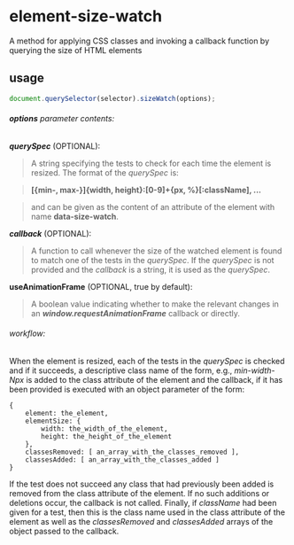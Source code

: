 # element-size-watch
A method for applying CSS classes and invoking a callback function by querying the size of HTML elements

## usage
```javascript
document.querySelector(selector).sizeWatch(options);
```
###### **_options_** parameter contents:
**_querySpec_** (OPTIONAL):
> A string specifying the tests to check for each time the element is resized. The format of the _querySpec_ is:

>**[{min-, max-}]{width, height}:[0-9]+{px, %}[:className], ...**

> and can be given as the content of an attribute of the element with name **data-size-watch**.

**_callback_** (OPTIONAL):
> A function to call whenever the size of the watched element is found to match one of the tests in the _querySpec_. If the _querySpec_ is not provided and the _callback_ is a string, it is used as the _querySpec_.

**useAnimationFrame** (OPTIONAL, true by default):
> A boolean value indicating whether to make the relevant changes in an **_window.requestAnimationFrame_** callback or directly.

###### workflow:

When the element is resized, each of the tests in the _querySpec_ is checked and if it succeeds, a descriptive class name of the form, e.g., _min-width-Npx_ is added to the class attribute of the element and the callback, if it has been provided is executed with an object parameter of the form:
```
{
    element: the_element,
    elementSize: {
        width: the_width_of_the_element,
        height: the_height_of_the_element
    },
    classesRemoved: [ an_array_with_the_classes_removed ],
    classesAdded: [ an_array_with_the_classes_added ]
}
```
If the test does not succeed any class that had previously been added is removed from the class attribute of the element. If no such additions or deletions occur, the callback is not called. Finally, if _className_ had been given for a test, then this is the class name used in the class attribute of the element as well as the _classesRemoved_ and _classesAdded_ arrays of the object passed to the callback.
